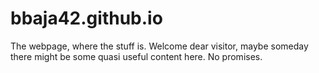 bbaja42.github.io
=================

The webpage, where the stuff is.
Welcome dear visitor, maybe someday there might be some quasi useful content here.
No promises.
